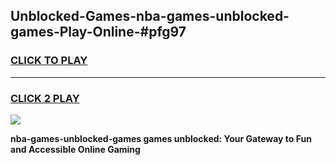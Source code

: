 
## Unblocked-Games-nba-games-unblocked-games-Play-Online-#pfg97
<h3>
<a href="https://premium.freeplayer.one?title=nba-games-unblocked-games&ref=27F">CLICK TO PLAY</a></h3>
<hr>

<h3>
<a href="https://premium.freeplayer.one?title=nba-games-unblocked-games&ref=27F">CLICK 2 PLAY</a>
  
</h3>

<a href="https://premium.freeplayer.one?title=nba-games-unblocked-games&ref=27F"><img src="https://clearcache.store/games.png"></a>


**nba-games-unblocked-games games unblocked: Your Gateway to Fun and Accessible Online Gaming**
